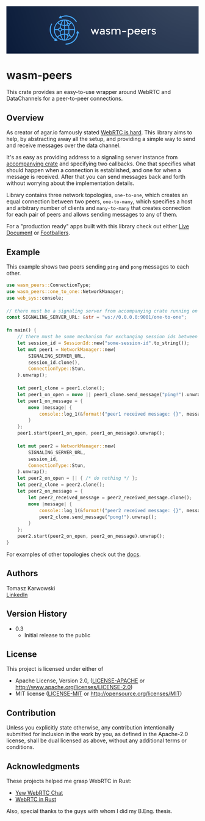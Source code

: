 <img style="display: block; margin-left: auto; margin-right: auto" src="logo.png" alt="wasm-peers logo">

# wasm-peers

This crate provides an easy-to-use wrapper around WebRTC and DataChannels for a peer-to-peer connections.

## Overview

As creator of agar.io famously stated [WebRTC is hard](https://news.ycombinator.com/item?id=13264952).
This library aims to help, by abstracting away all the setup, and providing a simple way to send
and receive messages over the data channel.

It's as easy as providing address to a signaling server instance from
[accompanying crate](https://github.com/wasm-peers/wasm-peers/tree/main/signaling-server) and specifying two callbacks.
One that specifies what should happen when a connection is established, and one for when a message is received.
After that you can send messages back and forth without worrying about the implementation details.

Library contains three network topologies, `one-to-one`, which creates an equal connection between two peers,
`one-to-many`, which specifies a host and arbitrary number of clients
and `many-to-many` that creates connection for each pair of peers and allows sending messages to any of them.


For a "production ready" apps built with this
library check out either [Live Document](https://github.com/wasm-peers/live-document#readme) or [Footballers](https://github.com/wasm-peers/footballers#readme).

## Example

This example shows two peers sending `ping` and `pong` messages to each other.

```rust
use wasm_peers::ConnectionType;
use wasm_peers::one_to_one::NetworkManager;
use web_sys::console;

// there must be a signaling server from accompanying crate running on this port
const SIGNALING_SERVER_URL: &str = "ws://0.0.0.0:9001/one-to-one";

fn main() {
    // there must be some mechanism for exchanging session ids between peers
    let session_id = SessionId::new("some-session-id".to_string());
    let mut peer1 = NetworkManager::new(
        SIGNALING_SERVER_URL,
        session_id.clone(),
        ConnectionType::Stun,
    ).unwrap();

    let peer1_clone = peer1.clone();
    let peer1_on_open = move || peer1_clone.send_message("ping!").unwrap();
    let peer1_on_message = {
        move |message| {
            console::log_1(&format!("peer1 received message: {}", message).into());
        }
    };
    peer1.start(peer1_on_open, peer1_on_message).unwrap();

    let mut peer2 = NetworkManager::new(
        SIGNALING_SERVER_URL,
        session_id,
        ConnectionType::Stun,
    ).unwrap();
    let peer2_on_open = || { /* do nothing */ };
    let peer2_clone = peer2.clone();
    let peer2_on_message = {
        let peer2_received_message = peer2_received_message.clone();
        move |message| {
            console::log_1(&format!("peer2 received message: {}", message).into());
            peer2_clone.send_message("pong!").unwrap();
        }
    };
    peer2.start(peer2_on_open, peer2_on_message).unwrap();
}
```

For examples of other topologies check out the [docs](https://docs.rs/wasm-peers/latest/wasm_peers/).

## Authors

Tomasz Karwowski  
[LinkedIn](https://www.linkedin.com/in/tomek-karwowski/)

## Version History

* 0.3
    * Initial release to the public

## License

This project is licensed under either of

* Apache License, Version 2.0, ([LICENSE-APACHE](LICENSE-APACHE) or http://www.apache.org/licenses/LICENSE-2.0)
* MIT license ([LICENSE-MIT](LICENSE-MIT) or http://opensource.org/licenses/MIT)

## Contribution

Unless you explicitly state otherwise, any contribution intentionally submitted for inclusion in the work by you, as
defined in the Apache-2.0 license, shall be dual licensed as above, without any additional terms or conditions.

## Acknowledgments

These projects helped me grasp WebRTC in Rust:

* [Yew WebRTC Chat](https://github.com/codec-abc/Yew-WebRTC-Chat)
* [WebRTC in Rust](https://github.com/Charles-Schleich/WebRTC-in-Rust)

Also, special thanks to the guys with whom I did my B.Eng. thesis.